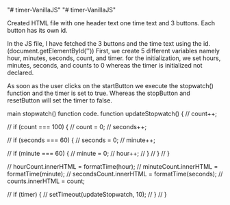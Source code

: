 "# timer-VanillaJS" 
"# timer-VanillaJS" 


Created HTML file with one header text one time text and 3 buttons. 
Each button has its own id. 

In the JS file, I have fetched the 3 buttons and the time text using the id. (document.getElementById('<id>'))
First, we create 5 different variables namely hour, minutes, seconds, count, and timer. 
for the initialization, we set hours, minutes, seconds, and counts to 0 whereas the timer is initialized not declared. 

As soon as the user clicks on the startButton we execute the stopwatch() function and the timer is set to true. 
Whereas the stopButton and resetButton will set the timer to false. 


main stopwatch() function code. 
function updateStopwatch() {
//   count++;

//   if (count === 100) {
//     count = 0;
//     seconds++;

//     if (seconds === 60) {
//       seconds = 0;
//       minute++;

//       if (minute === 60) {
//         minute = 0;
//         hour++;
//       }
//     }
//   }

//   hourCount.innerHTML = formatTime(hour);
//   minuteCount.innerHTML = formatTime(minute);
//   secondsCount.innerHTML = formatTime(seconds);
//   counts.innerHTML = count;

//   if (timer) {
//     setTimeout(updateStopwatch, 10); 
//   }
// }
